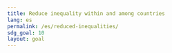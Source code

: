 ```yaml
---
title: Reduce inequality within and among countries
lang: es
permalink: /es/reduced-inequalities/
sdg_goal: 10
layout: goal
---
```


